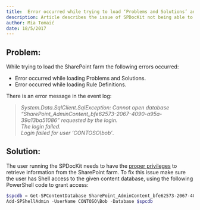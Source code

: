 ```yaml
---
title:  Error occurred while trying to load ‘Problems and Solutions’ and ‘Rule Definitions’
description: Article describes the issue of SPDocKit not being able to load Problems and Solutions and Rule Definitions.
author: Mia Tomaić
date: 18/5/2017
---
```


## Problem:
While trying to load the SharePoint farm the following errors occurred:
* Error occurred while loading Problems and Solutions.
* Error occurred while loading Rule Definitions.

There is an error message in the event log:
> *System.Data.SqlClient.SqlException: Cannot open database “SharePoint_AdminContent_bfe62573-2067-4090-a95a-39a13ba51086” requested by the login.  
The login failed.  
Login failed for user ‘CONTOSO\bob’*.

## Solution:
The user running the SPDocKit needs to have the [proper privileges](#internal/requirements/user-permissions-requirements) to retrieve information from the SharePoint farm. To fix this issue make sure the user has Shell access to the given content database, using the following PowerShell code to grant access:
```powershell
$spcdb = Get-SPContentDatabase SharePoint_AdminContent_bfe62573-2067-4090-a95a-39a13ba51086
Add-SPShellAdmin -UserName CONTOSO\Bob -Database $spcdb
```